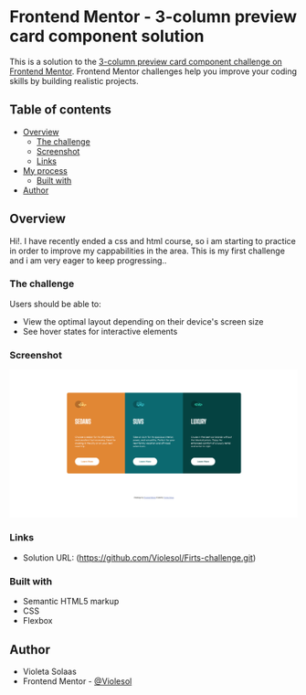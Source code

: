 # Frontend Mentor - 3-column preview card component solution

This is a solution to the [3-column preview card component challenge on Frontend Mentor](https://www.frontendmentor.io/challenges/3column-preview-card-component-pH92eAR2-). Frontend Mentor challenges help you improve your coding skills by building realistic projects. 

## Table of contents

- [Overview](#overview)
  - [The challenge](#the-challenge)
  - [Screenshot](#screenshot)
  - [Links](#links)
- [My process](#my-process)
  - [Built with](#built-with) 
- [Author](#author)


## Overview
Hi!. I have recently ended a css and html course, so i am starting to practice in order to improve my cappabilities in the area.
This is my first challenge and i am very eager to keep progressing..  

### The challenge

Users should be able to:

- View the optimal layout depending on their device's screen size
- See hover states for interactive elements

### Screenshot

![](./design/desktop-design.png)


### Links

- Solution URL: (https://github.com/Violesol/Firts-challenge.git)


### Built with

- Semantic HTML5 markup
- CSS 
- Flexbox


## Author

- Violeta Solaas
- Frontend Mentor - [@Violesol](https://www.frontendmentor.io/profile/Violesol)



